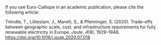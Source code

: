 If you use Euro-Calliope in an academic publication, please cite the following article:

Tröndle, T., Lilliestam, J., Marelli, S., & Pfenninger, S. (2020). Trade-offs between geographic scale, cost, and infrastructure requirements for fully renewable electricity in Europe. *Joule*, *4*(9), 1929–1948. https://doi.org/10.1016/j.joule.2020.07.018
